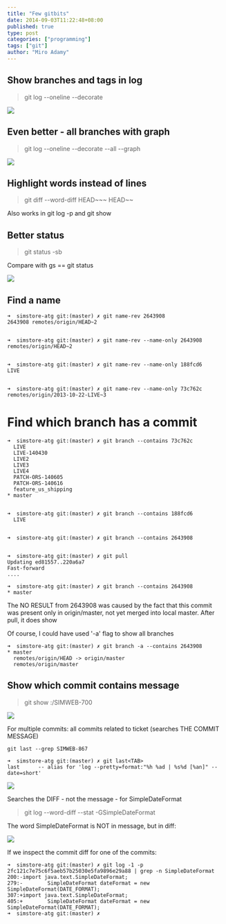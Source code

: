 ```yaml
---
title: "Few gitbits"
date: 2014-09-03T11:22:48+08:00
published: true
type: post
categories: ["programming"]
tags: ["git"]
author: "Miro Adamy"
---
```


## Show branches and tags in log

> git log --oneline --decorate

![](/images/gb-1.png)

## Even better - all branches with graph

> git log --oneline --decorate --all --graph

![](/images/gb-2.png)

## Highlight words instead of lines

> git diff --word-diff HEAD~~~ HEAD~~


Also works in git log -p and git show


## Better status

> git status -sb

Compare with gs == git status

![](/images/gb-5.png)

## Find a name
```
➜  simstore-atg git:(master) ✗ git name-rev 2643908
2643908 remotes/origin/HEAD~2
 
 
➜  simstore-atg git:(master) ✗ git name-rev --name-only 2643908
remotes/origin/HEAD~2
 
 
➜  simstore-atg git:(master) ✗ git name-rev --name-only 188fcd6
LIVE
 
 
➜  simstore-atg git:(master) ✗ git name-rev --name-only 73c762c
remotes/origin/2013-10-22-LIVE~3
```

# Find which branch has a commit
 
```
➜  simstore-atg git:(master) ✗ git branch --contains 73c762c
  LIVE
  LIVE-140430
  LIVE2
  LIVE3
  LIVE4
  PATCH-ORS-140605
  PATCH-ORS-140616
  feature_us_shipping
* master
 
 
➜  simstore-atg git:(master) ✗ git branch --contains 188fcd6
  LIVE
 
 
➜  simstore-atg git:(master) ✗ git branch --contains 2643908
 
 
➜  simstore-atg git:(master) ✗ git pull
Updating ed81557..220a6a7
Fast-forward
....
  
➜  simstore-atg git:(master) ✗ git branch --contains 2643908
* master
```

The NO RESULT from 2643908 was caused by the fact that this commit was present only in origin/master, not yet merged into local master. After pull, it does show

Of course, I could have used '-a' flag to show all branches

```
➜  simstore-atg git:(master) ✗ git branch -a --contains 2643908
* master
  remotes/origin/HEAD -> origin/master
  remotes/origin/master
```

## Show which commit contains message

> git show :/SIMWEB-700

![](/images/gb-6.png)

For multiple commits: all commits related to ticket (searches THE COMMIT MESSAGE)

```
git last --grep SIMWEB-867
  
➜  simstore-atg git:(master) ✗ git last<TAB>
last      -- alias for 'log --pretty=format:"%h %ad | %s%d [%an]" --date=short'
```

![](/images/gb-7.png)

Searches the DIFF - not the message - for SimpleDateFormat

> git log --word-diff --stat -GSimpleDateFormat

The word SimpleDateFormat is NOT in message, but in diff:

![](/images/gb-8.png)

If we inspect the commit diff for one of the commits: 

```
➜  simstore-atg git:(master) ✗ git log -1 -p 2fc121c7e75c6f5aeb57b25030e5fa9896e29a88 | grep -n SimpleDateFormat
200:-import java.text.SimpleDateFormat;
279:-        SimpleDateFormat dateFormat = new SimpleDateFormat(DATE_FORMAT);
307:+import java.text.SimpleDateFormat;
405:+        SimpleDateFormat dateFormat = new SimpleDateFormat(DATE_FORMAT);
➜  simstore-atg git:(master) ✗
```